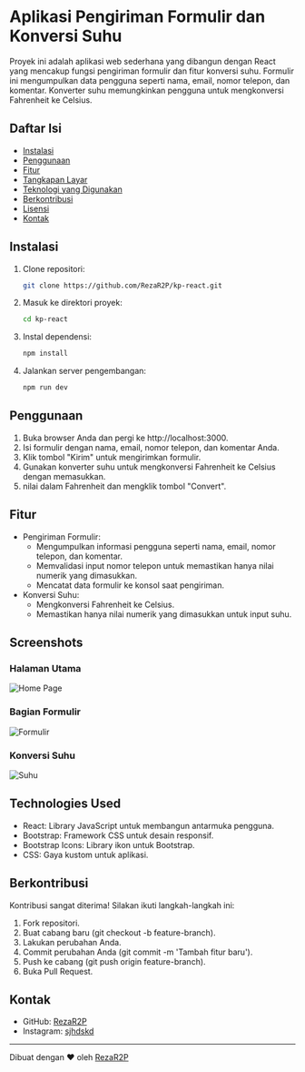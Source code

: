 # Aplikasi Pengiriman Formulir dan Konversi Suhu

Proyek ini adalah aplikasi web sederhana yang dibangun dengan React yang mencakup fungsi pengiriman formulir dan fitur konversi suhu. Formulir ini mengumpulkan data pengguna seperti nama, email, nomor telepon, dan komentar. Konverter suhu memungkinkan pengguna untuk mengkonversi Fahrenheit ke Celsius.

## Daftar Isi

- [Instalasi](#instalasi)
- [Penggunaan](#penggunaan)
- [Fitur](#fitur)
- [Tangkapan Layar](#tangkapan-layar)
- [Teknologi yang Digunakan](#teknologi-yang-digunakan)
- [Berkontribusi](#berkontribusi)
- [Lisensi](#lisensi)
- [Kontak](#kontak)

## Instalasi

1. Clone repositori:

   ```bash
   git clone https://github.com/RezaR2P/kp-react.git
2. Masuk ke direktori proyek:

   ```bash
   cd kp-react
3. Instal dependensi:

   ```bash
   npm install
4. Jalankan server pengembangan:

   ```bash
   npm run dev
## Penggunaan

1. Buka browser Anda dan pergi ke http://localhost:3000.
2. Isi formulir dengan nama, email, nomor telepon, dan komentar Anda.
3. Klik tombol "Kirim" untuk mengirimkan formulir.
4. Gunakan konverter suhu untuk mengkonversi Fahrenheit ke Celsius dengan memasukkan.
5. nilai dalam Fahrenheit dan mengklik tombol "Convert".

## Fitur

* Pengiriman Formulir:
    * Mengumpulkan informasi pengguna seperti nama, email, nomor telepon, dan komentar.
    * Memvalidasi input nomor telepon untuk memastikan hanya nilai numerik yang dimasukkan.
    * Mencatat data formulir ke konsol saat pengiriman.
* Konversi Suhu:
    * Mengkonversi Fahrenheit ke Celsius.
    * Memastikan hanya nilai numerik yang dimasukkan untuk input suhu.

## Screenshots
### Halaman Utama
![Home Page](./assets/img/homepage.png)

### Bagian Formulir
![Formulir](./assets/img/formulir.png)
### Konversi Suhu
![Suhu](./assets/img/suhu.png)

## Technologies Used
* React: Library JavaScript untuk membangun antarmuka pengguna.
* Bootstrap: Framework CSS untuk desain responsif.
* Bootstrap Icons: Library ikon untuk Bootstrap.
* CSS: Gaya kustom untuk aplikasi.

## Berkontribusi

Kontribusi sangat diterima! Silakan ikuti langkah-langkah ini:
1. Fork repositori.
2. Buat cabang baru (git checkout -b feature-branch).
3. Lakukan perubahan Anda. 
4. Commit perubahan Anda (git commit -m 'Tambah fitur baru').
5. Push ke cabang (git push origin feature-branch).
6. Buka Pull Request.

## Kontak

- GitHub: [RezaR2P](https://github.com/RezaR2P)
- Instagram: [sjhdskd](https://www.instagram.com/sjhdskd/)

---

Dibuat dengan ❤️ oleh [RezaR2P](https://github.com/RezaR2P)
